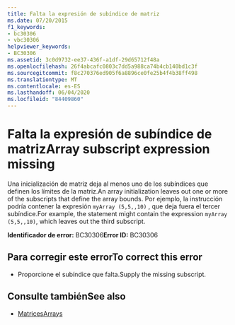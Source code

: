 ```yaml
---
title: Falta la expresión de subíndice de matriz
ms.date: 07/20/2015
f1_keywords:
- bc30306
- vbc30306
helpviewer_keywords:
- BC30306
ms.assetid: 3c0d9732-ee37-436f-a1df-29d65712f48a
ms.openlocfilehash: 26f4abcafc0803c7dd5a988ca74b4cb140bd1c3f
ms.sourcegitcommit: f8c270376ed905f6a8896ce0fe25b4f4b38ff498
ms.translationtype: MT
ms.contentlocale: es-ES
ms.lasthandoff: 06/04/2020
ms.locfileid: "84409860"
---
```

# <a name="array-subscript-expression-missing"></a><span data-ttu-id="d2c4e-102">Falta la expresión de subíndice de matriz</span><span class="sxs-lookup"><span data-stu-id="d2c4e-102">Array subscript expression missing</span></span>
<span data-ttu-id="d2c4e-103">Una inicialización de matriz deja al menos uno de los subíndices que definen los límites de la matriz.</span><span class="sxs-lookup"><span data-stu-id="d2c4e-103">An array initialization leaves out one or more of the subscripts that define the array bounds.</span></span> <span data-ttu-id="d2c4e-104">Por ejemplo, la instrucción podría contener la expresión `myArray (5,5,,10)` , que deja fuera el tercer subíndice.</span><span class="sxs-lookup"><span data-stu-id="d2c4e-104">For example, the statement might contain the expression `myArray (5,5,,10)`, which leaves out the third subscript.</span></span>  
  
 <span data-ttu-id="d2c4e-105">**Identificador de error:** BC30306</span><span class="sxs-lookup"><span data-stu-id="d2c4e-105">**Error ID:** BC30306</span></span>  
  
## <a name="to-correct-this-error"></a><span data-ttu-id="d2c4e-106">Para corregir este error</span><span class="sxs-lookup"><span data-stu-id="d2c4e-106">To correct this error</span></span>  
  
- <span data-ttu-id="d2c4e-107">Proporcione el subíndice que falta.</span><span class="sxs-lookup"><span data-stu-id="d2c4e-107">Supply the missing subscript.</span></span>  
  
## <a name="see-also"></a><span data-ttu-id="d2c4e-108">Consulte también</span><span class="sxs-lookup"><span data-stu-id="d2c4e-108">See also</span></span>

- [<span data-ttu-id="d2c4e-109">Matrices</span><span class="sxs-lookup"><span data-stu-id="d2c4e-109">Arrays</span></span>](../../programming-guide/language-features/arrays/index.md)
